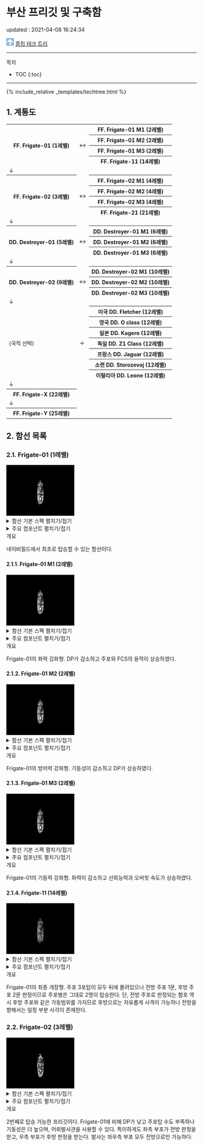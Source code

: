 # 부산 프리깃 및 구축함
<div class="update">
updated : 2021-04-08 16:24:34
</div>

<img src="../images/parenticon.png" alt="상위 문서 아이콘" id="imagemiddle">  [중립 테크 트리](neutraltree)

***

목차
* TOC
{:toc}

***

{% include_relative _templates/techtree.html %}

## 1. 계통도

<table class="busantree">
	<tr>
		<th rowspan="4">FF. Frigate-01 (1레벨)</th>
		<td rowspan="4">↔</td>
		<th>FF. Frigate-01 M1 (2레벨)</th>
	</tr>
	<tr>
		<th>FF. Frigate-01 M2 (2레벨)</th>
	</tr>
	<tr>
		<th>FF. Frigate-01 M3 (2레벨)</th>
	</tr>
	<tr>
		<th>FF. Frigate-11 (14레벨)</th>
	</tr>
	<tr>
		<td>↓</td>
		<td></td>
		<td></td>
	</tr>
	<tr>
		<th rowspan="4">FF. Frigate-02 (3레벨)</th>
		<td rowspan="4">↔</td>
		<th>FF. Frigate-02 M1 (4레벨)</th>
	</tr>
	<tr>
		<th>FF. Frigate-02 M2 (4레벨)</th>
	</tr>
	<tr>
		<th>FF. Frigate-02 M3 (4레벨)</th>
	</tr>
	<tr>
		<th>FF. Frigate-21 (21레벨)</th>
	</tr>
	<tr>
		<td>↓</td>
		<td></td>
		<td></td>
	</tr>
	<tr>
		<th rowspan="3">DD. Destroyer-01 (5레벨)</th>
		<td rowspan="3">↔</td>
		<th>DD. Destroyer-01 M1 (6레벨)</th>
	</tr>
	<tr>
		<th>DD. Destroyer-01 M2 (6레벨)</th>
	</tr>
	<tr>
		<th>DD. Destroyer-01 M3 (6레벨)</th>
	</tr>
	<tr>
		<td>↓</td>
		<td></td>
		<td></td>
	</tr>
	<tr>
		<th rowspan="3">DD. Destroyer-02 (9레벨)</th>
		<td rowspan="3">↔</td>
		<th>DD. Destroyer-02 M1 (10레벨)</th>
	</tr>
	<tr>
		<th>DD. Destroyer-02 M2 (10레벨)</th>
	</tr>
	<tr>
		<th>DD. Destroyer-02 M3 (10레벨)</th>
	</tr>
	<tr>
		<td>↓</td>
		<td></td>
		<td></td>
	</tr>
	<tr>
		<td rowspan="7">(국적 선택)</td>
		<td rowspan="7">→</td>
		<th id="treetotalusn">미국 DD. Fletcher (12레벨)</th>
	</tr>
	<tr>
		<th id="treetotalrn">영국 DD. O class (12레벨)</th>
	</tr>
	<tr>
		<th id="treetotalijn">일본 DD. Kagero (12레벨)</th>
	</tr>
	<tr>
		<th id="treetotalkm">독일 DD. Z1 Class (12레벨)</th>
	</tr>
	<tr>
		<th id="treetotalmn">프랑스 DD. Jaguar (12레벨)</th>
	</tr>
	<tr>
		<th id="treetotalsn">소련 DD. Storozevoj (12레벨)</th>
	</tr>
	<tr>
		<th id="treetotalrm">이탈리아 DD. Leone (12레벨)</th>
	</tr>
	<tr>
		<td>↓</td>
		<td></td>
		<td></td>
	</tr>
	<tr>
		<th>FF. Frigate-X (22레벨)</th>
		<td></td>
		<td></td>
	</tr>
	<tr>
		<td>↓</td>
		<td></td>
		<td></td>
	</tr>
	<tr>
		<th>FF. Frigate-Y (25레벨)</th>
		<td></td>
		<td></td>
	</tr>
</table>

## 2. 함선 목록

### 2.1. Frigate-01 (1레벨)

<img src="../images/Frigate-01.gif" alt="frigate-01.gif">

<details>
<summary>함선 기본 스펙 펼치기/접기</summary>
<p>
<table class="busanspec">
	<tr>
		<th>DP</th>
		<td>4800</td>
	</tr>
	<tr>
		<th>탑승 레벨</th>
		<td>1</td>
	</tr>
	<tr>
		<th>기본 배수량</th>
		<td>1122</td>
	</tr>
	<tr>
		<th>만재 배수량</th>
		<td>1600</td>
	</tr>
	<tr>
		<th>선회력</th>
		<td>38</td>
	</tr>
	<tr>
		<th>대미지 감소</th>
		<td>3%</td>
	</tr>
	<tr>
		<th>최대 피격 AP 대미지</th>
		<td>96</td>
	</tr>
	<tr>
		<th>함재기 동시발진 수</th>
		<td>0</td>
	</tr>
	<tr>
		<th>함재기 용적</th>
		<td>0</td>
	</tr>
	<tr>
		<th>주포병 수</th>
		<td>2</td>
	</tr>
	<tr>
		<th>부포병 수</th>
		<td>0</td>
	</tr>
	<tr>
		<th>보조병 수</th>
		<td>1</td>
	</tr>
	<tr>
		<th>가격</th>
		<td>30</td>
	</tr>
</table>
</p>
</details>

<details>
<summary>주요 컴포넌트 펼치기/접기</summary>
<p>
<table class="busancomponents">
{% include_relative _templates/gun.html %}
	<tr>
	{% include_relative _components/busan/gun/3_40_cal_Mark_ZII.html %}
	</tr>
</table>

<table class="busancomponents">
{% include_relative _templates/engine.html %}
	<tr>
		{% include_relative _components/busan/engine/FF_Engine_I_(Heavy).html %}
		<td>1920</td>
	</tr>
</table>

<table class="busancomponents">
{% include_relative _templates/fcs.html %}
	<tr>
		{% include_relative _components/busan/fcs/FF_FCS_I_(Aiming).html %}
	</tr>
</table>

</p>
</details>

<div class="paratitle">
개요
</div>

네이비필드에서 최초로 탑승할 수 있는 함선이다.

#### 2.1.1. Frigate-01 M1 (2레벨)

<img src="../images/Frigate-01-M1.gif" alt="Frigate-01-M1.gif">

<details>
<summary>함선 기본 스펙 펼치기/접기</summary>
<p>
<table class="busanspec">
	<tr>
		<th>DP</th>
		<td>4300</td>
	</tr>
	<tr>
		<th>탑승 레벨</th>
		<td>2</td>
	</tr>
	<tr>
		<th>기본 배수량</th>
		<td>1122</td>
	</tr>
	<tr>
		<th>만재 배수량</th>
		<td>1600</td>
	</tr>
	<tr>
		<th>선회력</th>
		<td>38</td>
	</tr>
	<tr>
		<th>대미지 감소</th>
		<td>2.4%</td>
	</tr>
	<tr>
		<th>최대 피격 AP 대미지</th>
		<td>96</td>
	</tr>
	<tr>
		<th>함재기 동시발진 수</th>
		<td>0</td>
	</tr>
	<tr>
		<th>함재기 용적</th>
		<td>0</td>
	</tr>
	<tr>
		<th>주포병 수</th>
		<td>2</td>
	</tr>
	<tr>
		<th>부포병 수</th>
		<td>0</td>
	</tr>
	<tr>
		<th>보조병 수</th>
		<td>1</td>
	</tr>
	<tr>
		<th>가격</th>
		<td>30</td>
	</tr>
	<tr>
		<th>개장 비용</th>
		<td>0</td>
	</tr>
</table>
</p>
</details>

<details>
<summary>주요 컴포넌트 펼치기/접기</summary>
<p>
<table class="busancomponents">
	{% include_relative _templates/gun.html %}
	<tr>
	{% include_relative _components/busan/gun/3_40_cal_Mark_ZII_L.html %}	
	</tr>
</table>	

<table class="busancomponents">
	{% include_relative _templates/engine.html %}
	<tr>
		
		<td>1720</td>
	</tr>
</table>

<table class="busancomponents">
{% include_relative _templates/fcs.html %}
	<tr>
		
	</tr>
</table>

</p>
</details>

<div class="paratitle">
개요
</div>

Frigate-01의 화력 강화형. DP가 감소하고 주포와 FCS의 용적이 상승하였다.

#### 2.1.2. Frigate-01 M2 (2레벨)

<img src="../images/Frigate-01-M2.gif" alt="Frigate-01-M2.gif">

<details>
<summary>함선 기본 스펙 펼치기/접기</summary>
<p>
<table class="busanspec">
	<tr>
		<th>DP</th>
		<td>5300</td>
	</tr>
	<tr>
		<th>탑승 레벨</th>
		<td>2</td>
	</tr>
	<tr>
		<th>기본 배수량</th>
		<td>1122</td>
	</tr>
	<tr>
		<th>만재 배수량</th>
		<td>1600</td>
	</tr>
	<tr>
		<th>선회력</th>
		<td>30</td>
	</tr>
	<tr>
		<th>대미지 감소</th>
		<td>3.6%</td>
	</tr>
	<tr>
		<th>최대 피격 AP 대미지</th>
		<td>96</td>
	</tr>
	<tr>
		<th>함재기 동시발진 수</th>
		<td>0</td>
	</tr>
	<tr>
		<th>함재기 용적</th>
		<td>0</td>
	</tr>
	<tr>
		<th>주포병 수</th>
		<td>2</td>
	</tr>
	<tr>
		<th>부포병 수</th>
		<td>0</td>
	</tr>
	<tr>
		<th>보조병 수</th>
		<td>1</td>
	</tr>
	<tr>
		<th>가격</th>
		<td>30</td>
	</tr>
	<tr>
		<th>개장 비용</th>
		<td>0</td>
	</tr>
</table>
</p>
</details>

<details>
<summary>주요 컴포넌트 펼치기/접기</summary>
<p>
<table class="busancomponents">
{% include_relative _templates/gun.html %}
	<tr>
		{% include_relative _components/busan/gun/3_40_cal_Mark_ZII_L.html %}
	</tr>
</table>	

<table class="busancomponents">
{% include_relative _templates/engine.html %}
	<tr>
		
		<td>2120</td>
	</tr>
</table>

<table class="busancomponents">
{% include_relative _templates/fcs.html %}
	<tr>
		
	</tr>
</table>

</p>
</details>

<div class="paratitle">
개요
</div>

Frigate-01의 방어력 강화형. 기동성이 감소하고 DP가 상승하였다.

#### 2.1.3. Frigate-01 M3 (2레벨)

<img src="../images/Frigate-01-M3.gif" alt="Frigate-01-M3.gif">

<details>
<summary>함선 기본 스펙 펼치기/접기</summary>
<p>
<table class="busanspec">
	<tr>
		<th>DP</th>
		<td>4800</td>
	</tr>
	<tr>
		<th>탑승 레벨</th>
		<td>2</td>
	</tr>
	<tr>
		<th>기본 배수량</th>
		<td>1122</td>
	</tr>
	<tr>
		<th>만재 배수량</th>
		<td>1600</td>
	</tr>
	<tr>
		<th>선회력</th>
		<td>46</td>
	</tr>
	<tr>
		<th>대미지 감소</th>
		<td>3%</td>
	</tr>
	<tr>
		<th>최대 피격 AP 대미지</th>
		<td>96</td>
	</tr>
	<tr>
		<th>함재기 동시발진 수</th>
		<td>0</td>
	</tr>
	<tr>
		<th>함재기 용적</th>
		<td>0</td>
	</tr>
	<tr>
		<th>주포병 수</th>
		<td>2</td>
	</tr>
	<tr>
		<th>부포병 수</th>
		<td>0</td>
	</tr>
	<tr>
		<th>보조병 수</th>
		<td>1</td>
	</tr>
	<tr>
		<th>가격</th>
		<td>30</td>
	</tr>
	<tr>
		<th>개장 비용</th>
		<td>0</td>
	</tr>
</table>

</p>
</details>

<details>
<summary>주요 컴포넌트 펼치기/접기</summary>
<p>
<table class="busancomponents">
{% include_relative _templates/gun.html %}
	<tr>
		{% include_relative _components/busan/gun/3_40_cal_Mark_ZII_L.html %}
	</tr>
</table>	

<table class="busancomponents">
{% include_relative _templates/engine.html %}
	<tr>
		
		<td>1920</td>
	</tr>
</table>

<table class="busancomponents">
{% include_relative _templates/fcs.html %}
	<tr>
		
	</tr>
</table>

</p>
</details>

<div class="paratitle">
개요
</div>

Frigate-01의 기동력 강화형. 화력이 감소하고 선회능력과 오버힛 속도가 상승하였다.

#### 2.1.4. Frigate-11 (14레벨)

<img src="../images/Frigate-11.gif" alt="Frigate-11.gif">

<details>
<summary>함선 기본 스펙 펼치기/접기</summary>
<p>
<table class="busanspec">
	<tr>
		<th>DP</th>
		<td>5400</td>
	</tr>
	<tr>
		<th>탑승 레벨</th>
		<td>14</td>
	</tr>
	<tr>
		<th>기본 배수량</th>
		<td>1306</td>
	</tr>
	<tr>
		<th>만재 배수량</th>
		<td>1900</td>
	</tr>
	<tr>
		<th>선회력</th>
		<td>36</td>
	</tr>
	<tr>
		<th>대미지 감소</th>
		<td>4%</td>
	</tr>
	<tr>
		<th>최대 피격 AP 대미지</th>
		<td>114</td>
	</tr>
	<tr>
		<th>함재기 동시발진 수</th>
		<td>0</td>
	</tr>
	<tr>
		<th>함재기 용적</th>
		<td>0</td>
	</tr>
	<tr>
		<th>주포병 수</th>
		<td>2</td>
	</tr>
	<tr>
		<th>부포병 수</th>
		<td>0</td>
	</tr>
	<tr>
		<th>보조병 수</th>
		<td>2</td>
	</tr>
	<tr>
		<th>가격</th>
		<td>30</td>
	</tr>
	<tr>
		<th>개장 비용</th>
		<td>5770</td>
	</tr>
</table>
</p>
</details>

<details>
<summary>주요 컴포넌트 펼치기/접기</summary>
<p>
<table class="busancomponents">
{% include_relative _templates/gun.html %}
	<tr>
		
	</tr>
	<tr>
		
	</tr>
</table>

<table class="busancomponents">
{% include_relative _templates/engine.html %}
	<tr>
		
		<td>2160</td>
	</tr>
</table>

<table class="busancomponents">
{% include_relative _templates/fcs.html %}
	<tr>
		
	</tr>
</table>

</p>
</details>

<div class="paratitle">
개요
</div>

Frigate-01의 최종 개장형. 주포 3포탑이 모두 뒤에 몰려있으나 전방 주포 1문, 후방 주포 2문 판정이므로 주포병은 그대로 2명이 탑승한다. 단, 전방 주포로 판정되는 함포 역시 후방 주포와 같은 가동범위를 가지므로 후방으로는 자유롭게 사격이 가능하나 전방을 향해서는 일정 부분 사각이 존재한다.

### 2.2. Frigate-02 (3레벨)

<img src="../images/Frigate-02.gif" alt="Frigate-02.gif">

<details>
<summary>함선 기본 스펙 펼치기/접기</summary>
<p>
<table class="busanspec">
	<tr>
		<th>DP</th>
		<td>4200</td>
	</tr>
	<tr>
		<th>탑승 레벨</th>
		<td>3</td>
	</tr>
	<tr>
		<th>기본 배수량</th>
		<td>1043</td>
	</tr>
	<tr>
		<th>만재 배수량</th>
		<td>1650</td>
	</tr>
	<tr>
		<th>선회력</th>
		<td>41</td>
	</tr>
	<tr>
		<th>대미지 감소</th>
		<td>5%</td>
	</tr>
	<tr>
		<th>최대 피격 AP 대미지</th>
		<td>99</td>
	</tr>
	<tr>
		<th>함재기 동시발진 수</th>
		<td>0</td>
	</tr>
	<tr>
		<th>함재기 용적</th>
		<td>0</td>
	</tr>
	<tr>
		<th>주포병 수</th>
		<td>2</td>
	</tr>
	<tr>
		<th>부포병 수</th>
		<td>2</td>
	</tr>
	<tr>
		<th>보조병 수</th>
		<td>0</td>
	</tr>
	<tr>
		<th>가격</th>
		<td>30</td>
	</tr>
	<tr>
		<th>개장 비용</th>
		<td>0</td>
	</tr>
</table>
</p>
</details>

<details>
<summary>주요 컴포넌트 펼치기/접기</summary>
<p>
<table class="busancomponents">
{% include_relative _templates/gun.html %}
	<tr>
		
	</tr>
</table>	

<table class="busancomponents">
{% include_relative _templates/torpedo.html %}
	<tr>
		{% include_relative _components/busan/torpedo/21_Mark10_x2_Launcher.html %}
	</tr>
</table>

<table class="busancomponents">
{% include_relative _templates/engine.html %}
	<tr>
		
		<td>1680</td>
	</tr>
</table>

<table class="busancomponents">
{% include_relative _templates/fcs.html %}
	<tr>
		
	</tr>
</table>

</p>
</details>

<div class="paratitle">
개요
</div>

2번째로 탑승 가능한 프리깃이다. Frigate-01에 비해 DP가 낮고 주포탑 수도 부족하나 기동성은 더 높으며, 어뢰발사관을 사용할 수 있다. 특이하게도 좌측 부포가 전방 판정을 받고, 우측 부포가 후방 판정을 받는다. 발사는 좌우측 부포 모두 전방으로만 가능하다.
